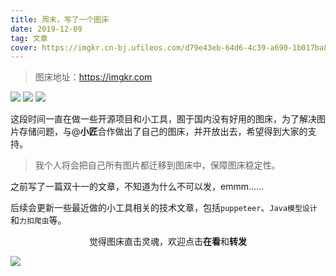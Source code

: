 ```yaml
---
title: 周末，写了一个图床
date: 2019-12-09
tag: 文章
cover: https://imgkr.cn-bj.ufileos.com/d79e43eb-64d6-4c39-a690-1b017ba8291a.png
---
```


> 图床地址：https://imgkr.com

![](https://imgkr.cn-bj.ufileos.com/d79e43eb-64d6-4c39-a690-1b017ba8291a.png)
![](https://imgkr.cn-bj.ufileos.com/525a4521-5f19-402e-8906-cbde9ce51be4.png)
![](https://imgkr.cn-bj.ufileos.com/322ec3e8-45aa-4e11-bebb-6e2b3b6eb68a.png)

这段时间一直在做一些开源项目和小工具，囿于国内没有好用的图床，为了解决图片存储问题，与@**小匠**合作做出了自己的图床，并开放出去，希望得到大家的支持。

> 我个人将会把自己所有图片都迁移到图床中，保障图床稳定性。

之前写了一篇双十一的文章，不知道为什么不可以发，emmm......

后续会更新一些最近做的小工具相关的技术文章，包括`puppeteer`、`Java模型设计`和`力扣爬虫`等。

<span style="display:block;text-align:center;">觉得图床直击灵魂，欢迎点击<strong>在看</strong>和<strong>转发</strong></span>

![](https://imgkr.cn-bj.ufileos.com/c3690018-4a92-4766-ac7e-ac54dd54c093.jpg)

